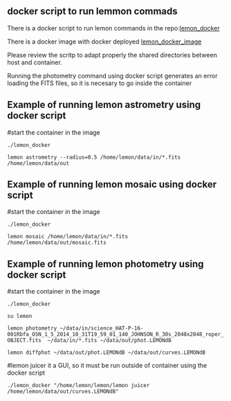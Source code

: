 ## docker script to run lemmon commads

There is a docker script to run lemon commands in the repo:[lemon_docker](https://github.com/rmorales-iaa/debian_lemon/blob/master/lemon_docker)

There is a docker image with docker deployed [lemon_docker_image](https://hub.docker.com/repository/docker/rmoralesiaa/debian)

Please review the scritp to adapt properly the shared directories between host and container.

Running the photometry command using docker script generates an error loading the FITS files, so it is necesary to go inside the container


## Example of running lemon astrometry using docker script
#start the container in the image

`./lemon_docker`

`lemon astrometry --radius=0.5 /home/lemon/data/in/*.fits /home/lemon/data/out`


## Example of running lemon mosaic using docker script
#start the container in the image

`./lemon_docker`

`lemon mosaic /home/lemon/data/in/*.fits /home/lemon/data/out/mosaic.fits`

## Example of running lemon photometry using docker script
#start the container in the image

`./lemon_docker`

`su lemon`

`lemon photometry ~/data/in/science_HAT-P-16-001Rbfa_OSN_1_5_2014_10_31T19_59_01_140_JOHNSON_R_30s_2048x2048_roper_OBJECT.fits  ~/data/in/*.fits ~/data/out/phot.LEMONdB`

`lemon diffphot ~/data/out/phot.LEMONdB ~/data/out/curves.LEMONdB`

#lemon juicer it a GUI, so it must be run outside of container using the docker script

`./lemon_docker "/home/lemon/lemon/lemon juicer /home/lemon/data/out/curves.LEMONdB"`
